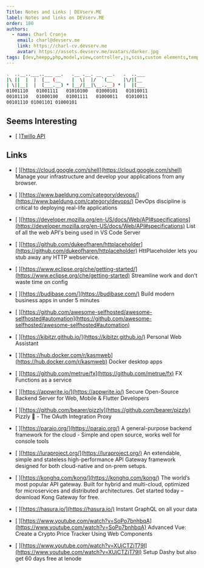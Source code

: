 ```yaml
---
Title: Notes and Links | DEVserv.ME
label: Notes and links on DEVserv.ME
order: 180
authors:
  - name: Charl Cronje
    email: charl@devserv.me
    link: https://charl-cv.devserv.me
    avatar: https://assets.devserv.me/avatars/darker.jpg
tags: [dev,heepp,php,model,view,controller,js,scss,custom elements,templates,events,frontend]
---
```



```sh
.  ..__..___..___ __.   .__ .__. __  __.   .  ..___
|\ ||  |  |  [__ (__    |  \|  |/  `(__    |\/|[__ 
| \||__|  |  [___.__) * |__/|__|\__..__) * |  |[___
01001110   01001111   01010100   01000101   01010011 
00101110   01000100   01001111   01000011   01010011 
00101110 01001101 01000101                                                    
```

## Seems Interesting

- [ ][Twillo API](twillo.md)

## Links

- [ ][https://cloud.google.com/shell](https://cloud.google.com/shell)
Manage your infrastructure and develop your applications from any browser.

- [ ][https://www.baeldung.com/category/devops/](https://www.baeldung.com/category/devops/)
DevOps discipline is critical to deploying real-life applications

- [ ][https://developer.mozilla.org/en-US/docs/Web/API#specifications](https://developer.mozilla.org/en-US/docs/Web/API#specifications)
List of all the web API's being used in VS Code Server

- [ ][https://github.com/dukeofharen/httplaceholder](https://github.com/dukeofharen/httplaceholder)
HttPlaceholder lets you stub away any HTTP webservice.

- [ ][https://www.eclipse.org/che/getting-started/](https://www.eclipse.org/che/getting-started)
Streamline work and don't waste time on config

- [ ][https://budibase.com/](https://budibase.com/)
Build modern business apps in under 5 minutes

- [ ][https://github.com/awesome-selfhosted/awesome-selfhosted#automation](https://github.com/awesome-selfhosted/awesome-selfhosted#automation)

- [ ][https://kibitzr.github.io/](https://kibitzr.github.io/)
Personal Web Assistant

- [ ][https://hub.docker.com/r/kasmweb](https://hub.docker.com/r/kasmweb)
Docker desktop apps

- [ ][https://github.com/metrue/fx](https://github.com/metrue/fx)
FX Functions as a service 

- [ ][https://appwrite.io/](https://appwrite.io/)
Secure Open-Source Backend Server for Web, Mobile & Flutter Developers

- [ ][https://github.com/bearer/pizzly](https://github.com/bearer/pizzly)
Pizzly 🐻 - The OAuth Integration Proxy

- [ ][https://paraio.org/](https://paraio.org/)
A general-purpose backend framework for the cloud - Simple and open source, works well for console tools

- [ ][https://luraproject.org/](https://luraproject.org/)
An extendable, simple and stateless high-performance API Gateway framework designed for both cloud-native and on-prem setups.

- [ ][https://konghq.com/kong/](https://konghq.com/kong/)
The world’s most popular API gateway. Built for hybrid and multi-cloud, optimized for microservices and distributed architectures. Get started today – download Kong Gateway for free.

- [ ][https://hasura.io/](https://hasura.io/)
Instant GraphQL on all your data

- [ ][https://www.youtube.com/watch?v=SoPo7bnhbqA](https://www.youtube.com/watch?v=SoPo7bnhbqA)
Advanced Vue: Create a Crypto Price Tracker Using Web Components

- [ ][https://www.youtube.com/watch?v=XUjCTZjT79I](https://www.youtube.com/watch?v=XUjCTZjT79I)
Setup Dashy but also get 60 days free at lenode